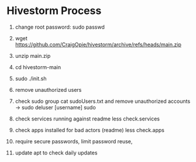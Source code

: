 # Hivestorm Process
1. change root password: sudo passwd
2. wget https://github.com/CraigOpie/hivestorm/archive/refs/heads/main.zip
3. unzip main.zip
4. cd hivestorm-main
5. sudo ./init.sh
6. remove unauthorized users 
7. check sudo group cat sudoUsers.txt and remove unauthorized accounts -> sudo deluser [username] sudo
8. check services running against readme less check.services
9. check apps installed for bad actors (readme) less check.apps

10. require secure passwords, limit password reuse,
11. update apt to check daily updates
